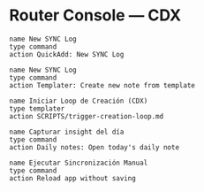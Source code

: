 # Router Console — CDX


```button
name New SYNC Log
type command
action QuickAdd: New SYNC Log
```





```button
name New SYNC Log
type command
action Templater: Create new note from template
```
 

```button
name Iniciar Loop de Creación (CDX) 
type templater 
action SCRIPTS/trigger-creation-loop.md

```


```button
name Capturar insight del día
type command
action Daily notes: Open today's daily note
```


```button
name Ejecutar Sincronización Manual
type command
action Reload app without saving

```


 